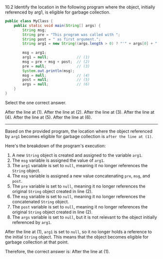 10.2 Identify the location in the following program where the object, initially referenced by arg1, is eligible for garbage collection.
```java
public class MyClass {
    public static void main(String[] args) {
        String msg;
        String pre = "This program was called with ";
        String post = " as first argument.";
        String arg1 = new String((args.length > 0) ? "'" + args[0] + "'" : "<no argument>");
    
        msg = arg1;
        arg1 = null;             // (1)
        msg = pre + msg + post;  // (2)
        pre = null;              // (3)
        System.out.println(msg);
        msg = null;              // (4)
        post = null;             // (5)
        args = null;             // (6)
    }
}
```

Select the one correct answer.

After the line at (1).
After the line at (2).
After the line at (3).
After the line at (4).
After the line at (5).
After the line at (6).

___

Based on the provided program, the location where the object referenced by `arg1` becomes eligible for garbage collection is `after the line at (1)`.

Here's the breakdown of the program's execution:

1. A new `String` object is created and assigned to the variable `arg1`.
2. The `msg` variable is assigned the value of `arg1`.
3. The `arg1` variable is set to `null`, meaning it no longer references the `String` object.
4. The `msg` variable is assigned a new value concatenating `pre`, `msg`, and `post`.
5. The `pre` variable is set to `null`, meaning it no longer references the original `String` object created in line (2).
6. The `msg` variable is set to `null`, meaning it no longer references the concatenated `String` object.
7. The `post` variable is set to `null`, meaning it no longer references the original `String` object created in line (2).
8. The `args` variable is set to `null`, but it is not relevant to the object initially referenced by `arg1`.

After the line at (1), `arg1` is set to `null`, so it no longer holds a reference to the initial `String` object. This means that the object becomes eligible for garbage collection at that point.

Therefore, the correct answer is: After the line at (1).